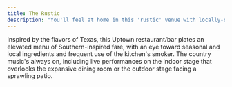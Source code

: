 ```yaml
---
title: The Rustic 
description: "You'll feel at home in this 'rustic' venue with locally-sourced American eats, Texas brewskies & an outdoor patio for you live music yearnings."
---
```

Inspired by the flavors of Texas, this Uptown restaurant/bar plates an elevated menu of Southern-inspired fare, with an eye toward seasonal and local ingredients and frequent use of the kitchen's smoker. The country music's always on, including live performances on the indoor stage that overlooks the expansive dining room or the outdoor stage facing a sprawling patio.